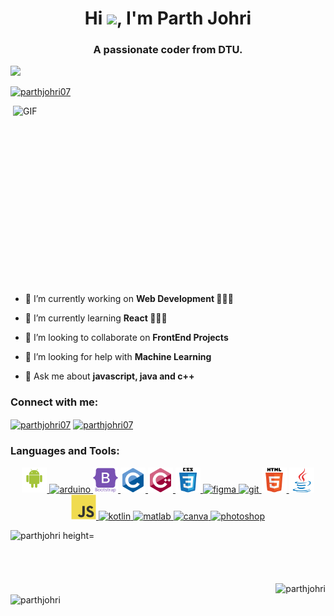 
<h1 align="center">Hi <img src="https://media.giphy.com/media/hvRJCLFzcasrR4ia7z/giphy.gif" width="25px"/>, I'm Parth Johri</h1>
<h3 align="center">A passionate coder from DTU.</h3>

![](https://komarev.com/ghpvc/?username=ParthJohri&color=red&style=flat-square)

<p align="left"> <a href="https://twitter.com/parthjohri07" target="blank"><img src="https://img.shields.io/twitter/follow/parthjohri07?logo=twitter&style=for-the-badge" alt="parthjohri07" /></a> </p>
 <img align="right" alt="GIF" src="https://github.com/abhisheknaiidu/abhisheknaiidu/blob/master/code.gif?raw=true" width="500" height="300" />


- 🔭 I’m currently working on **Web Development 👨🏽‍💻**

- 🌱 I’m currently learning **React 🙋🏽‍♂️**

- 👯 I’m looking to collaborate on **FrontEnd Projects**

- 🤝 I’m looking for help with **Machine Learning**

- 💬 Ask me about **javascript, java and c++**



<h3 align="left">Connect with me:</h3>
<p align="left">
<a href="https://twitter.com/parthjohri07" target="blank"><img align="center" src="https://raw.githubusercontent.com/rahuldkjain/github-profile-readme-generator/master/src/images/icons/Social/twitter.svg" alt="parthjohri07" height="30" width="40" /></a>
<a href="https://linkedin.com/in/parthjohri07" target="blank"><img align="center" src="https://raw.githubusercontent.com/rahuldkjain/github-profile-readme-generator/master/src/images/icons/Social/linked-in-alt.svg" alt="parthjohri07" height="30" width="40" /></a>
</p>

<h3 align="left">Languages and Tools:</h3>
<p align="center"> <a href="https://developer.android.com" target="_blank" rel="noreferrer"> <img src="https://raw.githubusercontent.com/devicons/devicon/master/icons/android/android-original-wordmark.svg" alt="android" width="40" height="40"/> </a> <a href="https://www.arduino.cc/" target="_blank" rel="noreferrer"> <img src="https://cdn.worldvectorlogo.com/logos/arduino-1.svg" alt="arduino" width="40" height="40"/> </a> <a href="https://getbootstrap.com" target="_blank" rel="noreferrer"> <img src="https://raw.githubusercontent.com/devicons/devicon/master/icons/bootstrap/bootstrap-plain-wordmark.svg" alt="bootstrap" width="40" height="40"/> </a> <a href="https://www.cprogramming.com/" target="_blank" rel="noreferrer"> <img src="https://raw.githubusercontent.com/devicons/devicon/master/icons/c/c-original.svg" alt="c" width="40" height="40"/> </a> <a href="https://www.w3schools.com/cpp/" target="_blank" rel="noreferrer"> <img src="https://raw.githubusercontent.com/devicons/devicon/master/icons/cplusplus/cplusplus-original.svg" alt="cplusplus" width="40" height="40"/> </a> <a href="https://www.w3schools.com/css/" target="_blank" rel="noreferrer"> <img src="https://raw.githubusercontent.com/devicons/devicon/master/icons/css3/css3-original-wordmark.svg" alt="css3" width="40" height="40"/> </a> <a href="https://www.figma.com/" target="_blank" rel="noreferrer"> <img src="https://www.vectorlogo.zone/logos/figma/figma-icon.svg" alt="figma" width="40" height="40"/> </a> <a href="https://git-scm.com/" target="_blank" rel="noreferrer"> <img src="https://www.vectorlogo.zone/logos/git-scm/git-scm-icon.svg" alt="git" width="40" height="40"/> </a> <a href="https://www.w3.org/html/" target="_blank" rel="noreferrer"> <img src="https://raw.githubusercontent.com/devicons/devicon/master/icons/html5/html5-original-wordmark.svg" alt="html5" width="40" height="40"/> </a> <a href="https://www.java.com" target="_blank" rel="noreferrer"> <img src="https://raw.githubusercontent.com/devicons/devicon/master/icons/java/java-original.svg" alt="java" width="40" height="40"/> </a> <a href="https://developer.mozilla.org/en-US/docs/Web/JavaScript" target="_blank" rel="noreferrer"> <img src="https://raw.githubusercontent.com/devicons/devicon/master/icons/javascript/javascript-original.svg" alt="javascript" width="40" height="40"/> </a> <a href="https://kotlinlang.org" target="_blank" rel="noreferrer"> <img src="https://www.vectorlogo.zone/logos/kotlinlang/kotlinlang-icon.svg" alt="kotlin" width="40" height="40"/> </a> <a href="https://www.mathworks.com/" target="_blank" rel="noreferrer"> <img src="https://upload.wikimedia.org/wikipedia/commons/2/21/Matlab_Logo.png" alt="matlab" width="40" height="40"/> </a> <a href="https://www.canva.com/" target="_blank" rel="noreferrer"> <img src="https://1000logos.net/wp-content/uploads/2021/10/Canva-logo.png" alt="canva" width="80" height="40"/> </a><a href="https://www.photoshop.com/en" target="_blank" rel="noreferrer"> <img src="https://cdn.freelogovectors.net/wp-content/uploads/2021/09/adobe-photoshop-logo-freelogovectors.net_-768x768.png" alt="photoshop" width="40" height="40"/> </a>  </p>
<div><img align="left" src="https://github-readme-stats.vercel.app/api?username=parthjohri&show_icons=true&theme=radical&locale=en" alt="parthjohri height="40%"/></div>
<br/>
<br/>
<br/>
<br/>
<br/>
<div><img align="right" src="https://github-readme-stats.vercel.app/api/top-langs?username=parthjohri&show_icons=true&theme=radical&locale=en&layout=compact" alt="parthjohri" height="40%"/></div>

<br/>
<div><img align="center" src="https://github-readme-streak-stats.herokuapp.com/?user=parthjohri&theme=radical"
 alt="parthjohri"  /></div>
